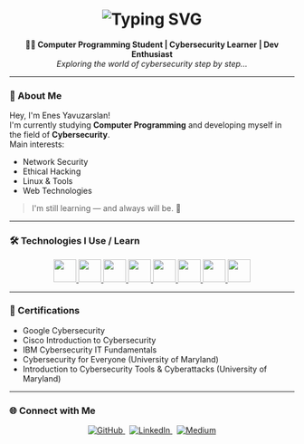<h1 align="center">
  <img src="https://readme-typing-svg.demolab.com?font=Fira+Code&weight=500&pause=1000&center=true&vCenter=true&width=435&lines=Hi+there!+I'm+Enes+Yavuzarslan;Cybersecurity+Enthusiast+%7C+Student+Developer;Always+learning+and+growing..." alt="Typing SVG" />
</h1>

<p align="center">
  <strong>🧑‍💻 Computer Programming Student | Cybersecurity Learner | Dev Enthusiast</strong><br>
  <i>Exploring the world of cybersecurity step by step...</i>
</p>

---

### 🧠 About Me
Hey, I'm Enes Yavuzarslan!  
I'm currently studying **Computer Programming** and developing myself in the field of **Cybersecurity**.  
Main interests:
- Network Security
- Ethical Hacking
- Linux & Tools
- Web Technologies

> I'm still learning — and always will be. 🚀

---

### 🛠️ Technologies I Use / Learn
<p align="center">
  <a href="https://www.w3schools.com/html/" target="_blank">
    <img src="https://cdn.jsdelivr.net/gh/devicons/devicon/icons/html5/html5-original.svg" width="40" />
  </a>
  <a href="https://www.w3schools.com/css/" target="_blank">
    <img src="https://cdn.jsdelivr.net/gh/devicons/devicon/icons/css3/css3-original.svg" width="40" />
  </a>
  <a href="https://developer.mozilla.org/en-US/docs/Web/JavaScript" target="_blank">
    <img src="https://cdn.jsdelivr.net/gh/devicons/devicon/icons/javascript/javascript-original.svg" width="40" />
  </a>
  <a href="https://www.python.org/" target="_blank">
    <img src="https://cdn.jsdelivr.net/gh/devicons/devicon/icons/python/python-original.svg" width="40" />
  </a>
  <a href="https://www.php.net/" target="_blank">
    <img src="https://cdn.jsdelivr.net/gh/devicons/devicon/icons/php/php-original.svg" width="40" />
  </a>
  <a href="https://en.wikipedia.org/wiki/C_(programming_language)" target="_blank">
    <img src="https://cdn.jsdelivr.net/gh/devicons/devicon/icons/c/c-original.svg" width="40" />
  </a>
  <a href="https://isocpp.org/" target="_blank">
    <img src="https://cdn.jsdelivr.net/gh/devicons/devicon/icons/cplusplus/cplusplus-original.svg" width="40" />
  </a>
  <a href="https://learn.microsoft.com/en-us/dotnet/csharp/" target="_blank">
    <img src="https://cdn.jsdelivr.net/gh/devicons/devicon/icons/csharp/csharp-original.svg" width="40" />
  </a>
</p>

---

### 📜 Certifications
- Google Cybersecurity
- Cisco Introduction to Cybersecurity
- IBM Cybersecurity IT Fundamentals
- Cybersecurity for Everyone (University of Maryland)
- Introduction to Cybersecurity Tools & Cyberattacks (University of Maryland)

---

### 🌐 Connect with Me
<div align="center">
  <a href="https://github.com/enesyavuzarslannn" target="_blank">
    <img src="https://img.shields.io/badge/GitHub-171515?style=for-the-badge&logo=github&logoColor=white" alt="GitHub" />
  </a>
  &nbsp;
  <a href="https://www.linkedin.com/in/enesyavuzarslan/" target="_blank">
    <img src="https://img.shields.io/badge/LinkedIn-0A66C2?style=for-the-badge&logo=linkedin&logoColor=white" alt="LinkedIn" />
  </a>
  &nbsp;
  <a href="https://medium.com/@ensyazilim1" target="_blank">
    <img src="https://img.shields.io/badge/Medium-12100E?style=for-the-badge&logo=medium&logoColor=white" alt="Medium" />
  </a>
</div>

